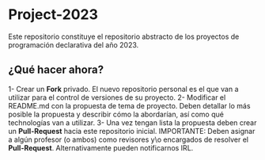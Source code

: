 # Project-2023

Este repositorio constituye el repositorio abstracto de los proyectos de programación declarativa del año 2023.

## ¿Qué hacer ahora?

1- Crear un **Fork** privado. El nuevo repositorio personal es el que van a utilizar para el control de versiones de su proyecto.
2- Modificar el README.md con la propuesta de tema de proyecto. Deben detallar lo más posible la propuesta y describir cómo la abordarían, así como qué technologías van a utilizar.
3- Una vez tengan lista la propuesta deben crear un **Pull-Request** hacia este repositorio inicial. IMPORTANTE: Deben asignar a algún profesor (o ambos) como revisores y\o encargados de resolver el **Pull-Request**. Alternativamente pueden notificarnos IRL. 
